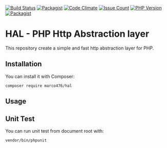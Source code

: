 [![Build Status](https://travis-ci.org/marco476/HAL.svg?branch=master)](https://travis-ci.org/marco476/HAL)
[![Packagist](https://img.shields.io/packagist/v/marco476/hal.svg)](https://packagist.org/packages/marco476/hal)
[![Code Climate](https://codeclimate.com/github/marco476/hal/badges/gpa.svg)](https://codeclimate.com/github/marco476/hal)
[![Issue Count](https://codeclimate.com/github/marco476/hal/badges/issue_count.svg)](https://codeclimate.com/github/marco476/hal)
[![PHP Version](https://img.shields.io/badge/PHP-%3E%3D5.6-blue.svg)](http://php.net/manual/en/migration56.new-features.php)
[![Packagist](https://img.shields.io/packagist/l/marco476/hal.svg)](https://packagist.org/packages/marco476/hal)

# HAL - PHP Http Abstraction layer
This repository create a simple and fast http abstraction layer for PHP.

## Installation

You can install it with Composer:

```
composer require marco476/hal
```

## Usage


## Unit Test

You can run unit test from document root with:

```
vendor/bin/phpunit
```